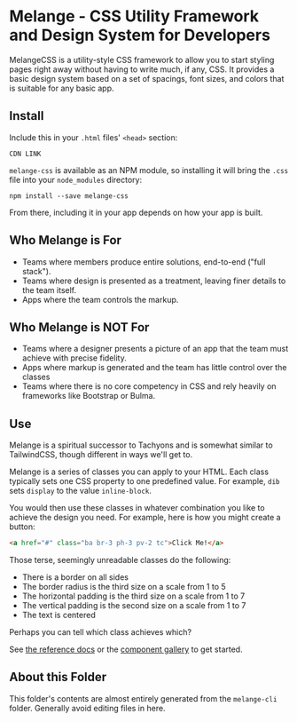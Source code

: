 # Melange - CSS Utility Framework and Design System for Developers

MelangeCSS is a utility-style CSS framework to allow you to start styling pages right away without having to write much, if any, CSS.  It provides a basic design system based on a set of spacings, font sizes, and colors that is suitable for any basic app.

## Install

Include this in your `.html` files' `<head>` section:

```
CDN LINK
```

`melange-css` is available as an NPM module, so installing it will bring the `.css` file into your `node_modules`
directory:

```
npm install --save melange-css
```

From there, including it in your app depends on how your app is built.

## Who Melange is For

* Teams where members produce entire solutions, end-to-end ("full stack").
* Teams where design is presented as a treatment, leaving finer details to the team itself.
* Apps where the team controls the markup.

## Who Melange is NOT For

* Teams where a designer presents a picture of an app that the team must achieve with precise fidelity.
* Apps where markup is generated and the team has little control over the classes
* Teams where there is no core competency in CSS and rely heavily on frameworks like Bootstrap or Bulma.

## Use

Melange is a spiritual successor to Tachyons and is somewhat similar to TailwindCSS, though different in ways we'll get
to.

Melange is a series of classes you can apply to your HTML. Each class typically sets one CSS property to one predefined
value.  For example, `dib` sets `display` to the value `inline-block`.

You would then use these classes in whatever combination you like to achieve the design you need.  For example, here is
how you might create a button:

```html
<a href="#" class="ba br-3 ph-3 pv-2 tc">Click Me!</a>
```

Those terse, seemingly unreadable classes do the following:

* There is a border on all sides
* The border radius is the third size on a scale from 1 to 5
* The horizontal padding is the third size on a scale from 1 to 7
* The vertical padding is the second size on a scale from 1 to 7
* The text is centered

Perhaps you can tell which class achieves which?

See [the reference docs](#) or the [component gallery](#) to get started.

## About this Folder

This folder's contents are almost entirely generated from the `melange-cli` folder.  Generally avoid editing files in
here.
